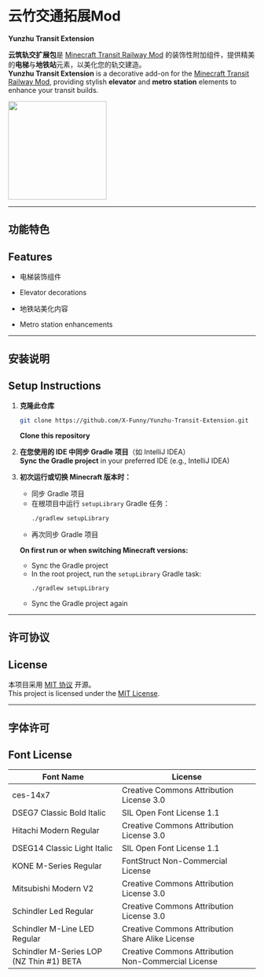 # 云竹交通拓展Mod  
**Yunzhu Transit Extension**

**云筑轨交扩展包**是 [Minecraft Transit Railway Mod](https://github.com/jonafanho/Minecraft-Transit-Railway) 的装饰性附加组件，提供精美的**电梯**与**地铁站**元素，以美化您的轨交建造。  
**Yunzhu Transit Extension** is a decorative add-on for the [Minecraft Transit Railway Mod](https://github.com/jonafanho/Minecraft-Transit-Railway), providing stylish **elevator** and **metro station** elements to enhance your transit builds.

<img src="http://image.yunzhu.host/i/2025/05/01/681363e498172.webp" style="width: 200px; height: auto;" />


---

## 功能特色  
## Features

- 电梯装饰组件  
- Elevator decorations  

- 地铁站美化内容  
- Metro station enhancements  

---

## 安装说明  
## Setup Instructions

1. **克隆此仓库**  
   ```bash
   git clone https://github.com/X-Funny/Yunzhu-Transit-Extension.git
   ```  
   **Clone this repository**

2. **在您使用的 IDE 中同步 Gradle 项目**（如 IntelliJ IDEA）  
   **Sync the Gradle project** in your preferred IDE (e.g., IntelliJ IDEA)

3. **初次运行或切换 Minecraft 版本时：**  
   - 同步 Gradle 项目  
   - 在根项目中运行 `setupLibrary` Gradle 任务：  
     ```bash
     ./gradlew setupLibrary
     ```  
   - 再次同步 Gradle 项目  

   **On first run or when switching Minecraft versions:**  
   - Sync the Gradle project  
   - In the root project, run the `setupLibrary` Gradle task:  
     ```bash
     ./gradlew setupLibrary
     ```  
   - Sync the Gradle project again

---

## 许可协议  
## License

本项目采用 [MIT 协议](https://raw.githubusercontent.com/X-Funny/Yunzhu-Transit-Extension/main/LICENSE) 开源。  
This project is licensed under the [MIT License](https://raw.githubusercontent.com/X-Funny/Yunzhu-Transit-Extension/main/LICENSE).

---

## 字体许可  
## Font License

| Font Name                                | License                                                 |
|------------------------------------------|----------------------------------------------------------|
| ces-14x7                                 | Creative Commons Attribution License 3.0                |
| DSEG7 Classic Bold Italic                | SIL Open Font License 1.1                               |
| Hitachi Modern Regular                   | Creative Commons Attribution License 3.0                |
| DSEG14 Classic Light Italic              | SIL Open Font License 1.1                               |
| KONE M-Series Regular                    | FontStruct Non-Commercial License                       |
| Mitsubishi Modern V2                     | Creative Commons Attribution License 3.0                |
| Schindler Led Regular                    | Creative Commons Attribution License 3.0                |
| Schindler M-Line LED Regular             | Creative Commons Attribution Share Alike License        |
| Schindler M-Series LOP (NZ Thin #1) BETA | Creative Commons Attribution Non-Commercial License     |
